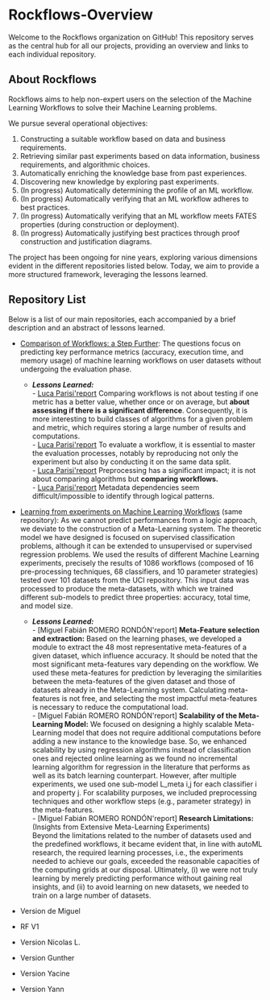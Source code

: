 # Rockflows-Overview
Welcome to the Rockflows organization on GitHub! This repository serves as the central hub for all our projects, providing an overview and links to each individual repository.

## About Rockflows
Rockflows aims to help non-expert users on the selection of the Machine Learning Workflows to solve their Machine Learning problems.

We pursue several operational objectives:
1. Constructing a suitable workflow based on data and business requirements.
2. Retrieving similar past experiments based on data information, business requirements, and algorithmic choices.
3. Automatically enriching the knowledge base from past experiences.
4. Discovering new knowledge by exploring past experiments.
5. (In progress) Automatically determining the profile of an ML workflow.
6. (In progress) Automatically verifying that an ML workflow adheres to best practices.
7. (In progress) Automatically verifying that an ML workflow meets FATES properties (during construction or deployment).
8. (In progress) Automatically justifying best practices through proof construction and justification diagrams.

The project has been ongoing for nine years, exploring various dimensions evident in the different repositories listed below. Today, we aim to provide a more structured framework, leveraging the lessons learned.

## Repository List

Below is a list of our main repositories, each accompanied by a brief description and an abstract of lessons learned.

- [Comparison of Workflows: a Step Further](https://github.com/ROCKFlows/experiments-public/tree/master): The questions focus on predicting key performance metrics (accuracy, execution time, and memory usage) of machine learning workflows on user datasets without undergoing the evaluation phase.
    - **_Lessons Learned:_**  
            - [Luca Parisi'report](https://github.com/ROCKFlows/experiments-public/blob/master/doc/tesi.pdf) Comparing workflows is not about testing if one metric has a better value, whether once or on average, but **about assessing if there is a significant difference**. Consequently, it is more interesting to build classes of algorithms for a given problem and metric, which requires storing a large number of results and computations.  
          - [Luca Parisi'report](https://github.com/ROCKFlows/experiments-public/blob/master/doc/tesi.pdf) To evaluate a workflow, it is essential to master the evaluation processes, notably by reproducing not only the experiment but also by conducting it on the same data split.   
          - [Luca Parisi'report](https://github.com/ROCKFlows/experiments-public/blob/master/doc/tesi.pdf) Preprocessing has a significant impact; it is not about comparing algorithms but **comparing workflows.**  
          - [Luca Parisi'report](https://github.com/ROCKFlows/experiments-public/blob/master/doc/tesi.pdf) Metadata dependencies seem difficult/impossible to identify through logical patterns.
- [Learning from experiments on Machine Learning Workflows](https://github.com/ROCKFlows/experiments-public/tree/master)  (same repository):  As we cannot predict performances from a logic approach, we deviate to the construction of a Meta-Learning system. The theoretic model we have designed is focused on supervised classification problems, although it can be extended to unsupervised or supervised regression problems. We used the results of different Machine Learning experiments, precisely the results of 1086 workflows (composed of 16 pre-processing techniques, 68 classifiers, and 10 parameter strategies) tested over 101 datasets from the UCI repository. This input data was processed to produce the meta-datasets, with which we trained different sub-models to predict three properties: accuracy, total time, and model size.
  - **_Lessons Learned:_**    
          - [Miguel Fabián ROMERO RONDÓN'report] **Meta-Feature selection and extraction:** Based on the learning phases, we developed a module to extract the 48 most representative meta-features of a given dataset, which influence accuracy. It should be noted that the most significant meta-features vary depending on the workflow. We used these meta-features for prediction by leveraging the similarities between the meta-features of the given dataset and those of datasets already in the Meta-Learning system. Calculating meta-features is not free, and selecting the most impactful meta-features is necessary to reduce the computational load.  
          - [Miguel Fabián ROMERO RONDÓN'report] **Scalability of the Meta-Learning Model:**
We focused on designing a highly scalable Meta-Learning model that does not require additional computations before adding a new instance to the knowledge base. So, we enhanced scalability by using regression algorithms instead of classification ones and rejected online learning as we found no incremental learning algorithm for regression in the literature that performs as well as its batch learning counterpart. However, after multiple experiments, we used one sub-model L_meta i,j for each classifier i and property j. For scalability purposes, we included preprocessing techniques and other workflow steps (e.g., parameter strategy) in the meta-features.   
          - [Miguel Fabián ROMERO RONDÓN'report] **Research Limitations:** (Insights from Extensive Meta-Learning Experiments)  
Beyond the limitations related to the number of datasets used and the predefined workflows, it became evident that, in line with autoML research, the required learning processes, i.e., the experiments needed to achieve our goals, exceeded the reasonable capacities of the computing grids at our disposal. Ultimately, (i) we were not truly learning by merely predicting performance without gaining real insights, and (ii) to avoid learning on new datasets, we needed to train on a large number of datasets.  

- Version de Miguel
- RF V1
- Version Nicolas L.
- Version Gunther
- Version Yacine
- Version Yann

